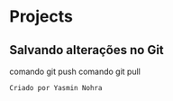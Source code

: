 # Projects


## Salvando alterações no Git
comando git push
comando git pull

```
Criado por Yasmin Nohra
```


